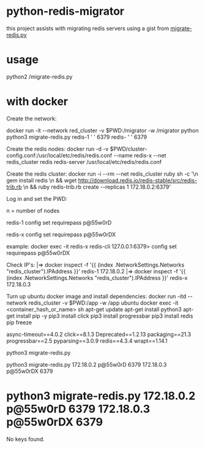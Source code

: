 # python-redis-migrator
this project assists with migrating redis servers using a gist from [migrate-redis.py](https://gist.github.com/kitwalker12/517d99c3835975ad4d1718d28a63553e)

# usage
python2 /migrate-redis.py <srchost> <srcpassword> <srcport> <desthost> <destpassword> <destport>

# with docker
Create the network:

docker run -it --network red_cluster -v $PWD:/migrator -w /migrator python python3 migrate-redis.py redis-1 ' ' 6379 redis-<n> ' ' 6379

Create the redis nodes:
docker run -d -v $PWD/cluster-config.conf:/usr/local/etc/redis/redis.conf --name redis-x --net redis_cluster redis redis-server /usr/local/etc/redis/redis.conf

Create the redis cluster:
docker run -i --rm --net redis_cluster ruby sh -c '\\n gem install redis \\n && wget http://download.redis.io/redis-stable/src/redis-trib.rb \\n && ruby redis-trib.rb create --replicas 1 172.18.0.2:6379'


Log in and set the PWD:

n = number of nodes

redis-1
config set requirepass p@55w0rD

redis-x
config set requirepass p@55w0rDX

example:
docker exec -it redis-x redis-cli
127.0.0.1:6379> config set requirepass p@55w0rDX

Check IP's:
|⇒  docker inspect -f '{{ (index .NetworkSettings.Networks "redis_cluster").IPAddress }}' redis-1
172.18.0.2
|⇒  docker inspect -f '{{ (index .NetworkSettings.Networks "redis_cluster").IPAddress }}' redis-x
172.18.0.3

Turn up ubuntu docker image and install dependencies:
docker run -itd --network redis_cluster -v $PWD:/app -w /app ubuntu
docker exec -it <container_hash_or_name> sh
apt-get update
apt-get install python3
apt-get install pip -y
pip3 install click
pip3 install progressbar
pip3 install redis
pip freeze

async-timeout==4.0.2
click==8.1.3
Deprecated==1.2.13
packaging==21.3
progressbar==2.5
pyparsing==3.0.9
redis==4.3.4
wrapt==1.14.1




python3 migrate-redis.py <srchost> <srcpassword> <srcport> <desthost> <destpassword> <destport>

python3 migrate-redis.py 172.18.0.2 p@55w0rD 6379 172.18.0.3 p@55w0rDX 6379

# python3 migrate-redis.py 172.18.0.2 p@55w0rD 6379 172.18.0.3 p@55w0rDX 6379
No keys found.